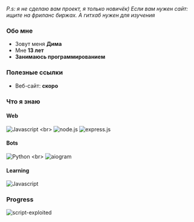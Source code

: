 *P.s: я не сделаю вам проект, я только новичёк) Если вам нужен сайт: ищите на фриланс биржах. А гитхаб нужен для изучения*


### Обо мне
* Зовут меня **Дима**
* Мне **13 лет**
* **Занимаюсь программированием**
### Полезные ссылки
* Веб-сайт: **скоро**
### Что я знаю
#### Web
![Javascript](https://img.shields.io/badge/-Javascript-101010?style=for-the-badge&logo=javascript&logoColor=c2ad07&labelColor=rgba(0%2C0%2C0%2C.8)&color=rgba(0%2C0%2C0%2C.5))
<br>
![node.js](https://img.shields.io/badge/-node.js-101010?style=for-the-badge&logo=node.js&logoColor=339933&labelColor=rgba(0%2C0%2C0%2C.8)&color=rgba(0%2C0%2C0%2C.5))
![express.js](https://img.shields.io/badge/-express-101010?style=for-the-badge&logo=express&logoColor=10101010&labelColor=rgba(0%2C0%2C0%2C.8)&color=rgba(0%2C0%2C0%2C.5))
#### Bots
![Python](https://img.shields.io/badge/-Python-101010?style=for-the-badge&logo=python&logoColor=3776ab&labelColor=rgba(0%2C0%2C0%2C.8)&color=rgba(0%2C0%2C0%2C.5))
<br>
![aiogram](https://img.shields.io/badge/-aiogram-101010?style=for-the-badge&logo=telegram&labelColor=rgba(0%2C0%2C0%2C.8)&color=rgba(0%2C0%2C0%2C.5))
#### Learning
![Javascript](https://img.shields.io/badge/-Typescript-101010?style=for-the-badge&logo=typescript&labelColor=rgba(0%2C0%2C0%2C.8)&color=rgba(0%2C0%2C0%2C.5))

### Progress
![script-exploited](https://progress-bar.dev/30/?title=Script%20exploited&scale=100&width=120)